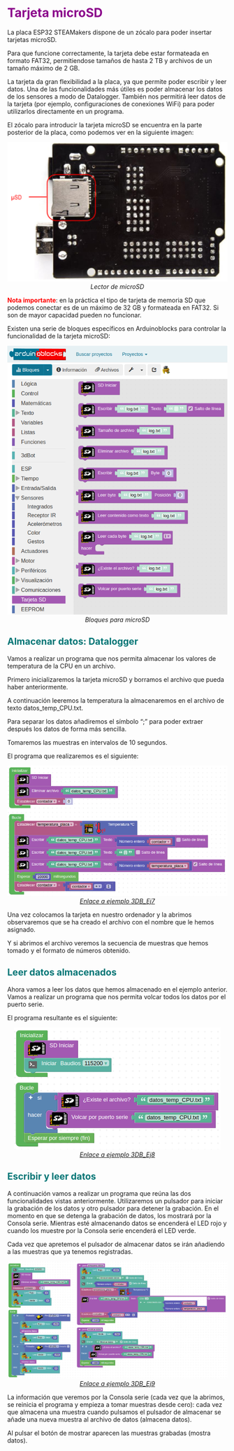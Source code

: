 # <FONT COLOR=#8B008B>Tarjeta microSD</font>
La placa ESP32 STEAMakers dispone de un zócalo para poder insertar tarjetas microSD.

Para que funcione correctamente, la tarjeta debe estar formateada en formato FAT32, permitiendose tamaños de hasta 2 TB y archivos de un tamaño máximo de 2 GB.

La tarjeta da gran flexibilidad a la placa, ya que permite poder escribir y leer datos. Una de las funcionalidades más útiles es poder almacenar los datos de los sensores a modo de Datalogger. También nos permitirá leer datos de la tarjeta (por ejemplo, configuraciones de conexiones WiFi) para poder utilizarlos directamente en un programa.

El zócalo para introducir la tarjeta microSD se encuentra en la parte posterior de la placa, como podemos ver en la siguiente imagen:

<center>

![Lector de microSD](../img/ESP32/ESP32_09.png)  
*Lector de microSD*

</center>

<FONT COLOR=#FF0000>**Nota importante**</font>: en la práctica el tipo de tarjeta de memoria SD que podemos conectar es de un máximo de 32 GB y formateada en FAT32. Si son de mayor capacidad pueden no funcionar.

Existen una serie de bloques específicos en Arduinoblocks para controlar la funcionalidad de la tarjeta microSD:

<center>

![Bloques para microSD](../img/ESP32/ESP32_10.png)  
*Bloques para microSD*

</center>

## <FONT COLOR=#007575>**Almacenar datos: Datalogger**</font>
Vamos a realizar un programa que nos permita almacenar los valores de temperatura de la CPU en un archivo.

Primero inicializaremos la tarjeta microSD y borramos el archivo que pueda haber anteriormente.

A continuación leeremos la temperatura la almacenaremos en el archivo de texto datos_temp_CPU.txt.

Para separar los datos añadiremos el símbolo “;” para poder extraer después los datos de forma más sencilla.

Tomaremos las muestras en intervalos de 10 segundos.

El programa que realizaremos es el siguiente:

<center>

![Ejemplo 3DB_Ej7](../img/ESP32/3DB_Ej7.png)  
*[Enlace a ejemplo 3DB_Ej7](http://www.arduinoblocks.com/web/project/1663228)*

</center>

Una vez colocamos la tarjeta en nuestro ordenador y la abrimos observaremos que se ha creado el archivo con el nombre que le hemos asignado.

Y si abrimos el archivo veremos la secuencia de muestras que hemos tomado y el formato de números obtenido.

## <FONT COLOR=#007575>**Leer datos almacenados**</font>
Ahora vamos a leer los datos que hemos almacenado en el ejemplo anterior. Vamos a realizar un programa que nos permita volcar todos los datos por el puerto serie.

El programa resultante es el siguiente:

<center>

![Ejemplo 3DB_Ej8](../img/ESP32/3DB_Ej8.png)  
*[Enlace a ejemplo 3DB_Ej8](http://www.arduinoblocks.com/web/project/1663237)*

</center>

## <FONT COLOR=#007575>**Escribir y leer datos**</font>
A continuación vamos a realizar un programa que reúna las dos funcionalidades vistas anteriormente. Utilizaremos un pulsador para iniciar la grabación de los datos y otro pulsador para detener la grabación. En el momento en que se detenga la grabación de datos, los mostrará por la Consola serie. Mientras esté almacenando datos se encenderá el LED rojo y cuando los muestre por la Consola serie encenderá el LED verde.

Cada vez que apretemos el pulsador de almacenar datos se irán añadiendo a las muestras que ya tenemos registradas.

<center>

![Ejemplo 3DB_Ej9](../img/ESP32/3DB_Ej9.png)  
*[Enlace a ejemplo 3DB_Ej9](http://www.arduinoblocks.com/web/project/1663246)*

</center>

La información que veremos por la Consola serie (cada vez que la abrimos, se reinicia el programa y empieza a tomar muestras desde cero): cada vez que almacena una muestra cuando pulsamos el pulsador de almacenar se añade una nueva muestra al archivo de datos (almacena datos).

Al pulsar el botón de mostrar aparecen las muestras grabadas (mostra datos).
